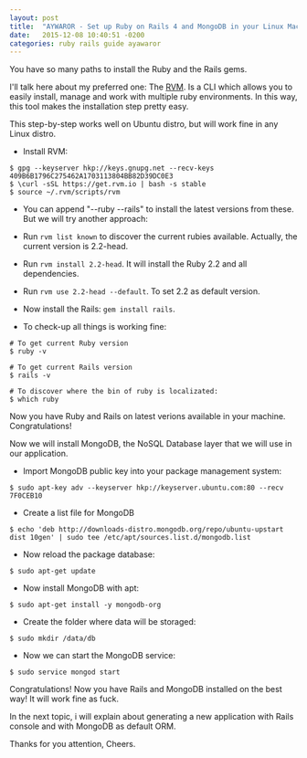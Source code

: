 ```yaml
---
layout: post
title:  "AYWAROR - Set up Ruby on Rails 4 and MongoDB in your Linux Machine"
date:   2015-12-08 10:40:51 -0200
categories: ruby rails guide ayawaror
---
```

You have so many paths to install the Ruby and the Rails gems.

I'll talk here about my preferred one: The [RVM](http://rvm.io/). Is a CLI which allows you to easily install, manage and work with multiple ruby environments. In this way, this tool makes the installation step pretty easy.

This step-by-step works well on Ubuntu distro, but will work fine in any Linux distro.

* Install RVM:
```
$ gpg --keyserver hkp://keys.gnupg.net --recv-keys 409B6B1796C275462A1703113804BB82D39DC0E3
$ \curl -sSL https://get.rvm.io | bash -s stable
$ source ~/.rvm/scripts/rvm
```

* You can append "--ruby --rails" to install the latest versions from these. But we will try another approach:

* Run `rvm list known` to discover the current rubies available. Actually, the current version is 2.2-head.

* Run `rvm install 2.2-head`. It will install the Ruby 2.2 and all dependencies.

* Run `rvm use 2.2-head --default`. To set 2.2 as default version.

* Now install the Rails: `gem install rails`.

* To check-up all things is working fine:
```
# To get current Ruby version
$ ruby -v

# To get current Rails version
$ rails -v

# To discover where the bin of ruby is localizated:
$ which ruby
```

Now you have Ruby and Rails on latest verions available in your machine. Congratulations!

Now we will install MongoDB, the NoSQL Database layer that we will use in our application.

* Import MongoDB public key into your package management system:
```
$ sudo apt-key adv --keyserver hkp://keyserver.ubuntu.com:80 --recv 7F0CEB10
```

* Create a list file for MongoDB
```
$ echo 'deb http://downloads-distro.mongodb.org/repo/ubuntu-upstart dist 10gen' | sudo tee /etc/apt/sources.list.d/mongodb.list
```

* Now reload the package database:
```
$ sudo apt-get update
```

* Now install MongoDB with apt:
```
$ sudo apt-get install -y mongodb-org
```

* Create the folder where data will be storaged:
```
$ sudo mkdir /data/db
```

* Now we can start the MongoDB service:
```
$ sudo service mongod start
```

Congratulations! Now you have Rails and MongoDB installed on the best way! It will work fine as fuck.

In the next topic, i will explain about generating a new application with Rails console and with MongoDB as default ORM.

Thanks for you attention,
Cheers.